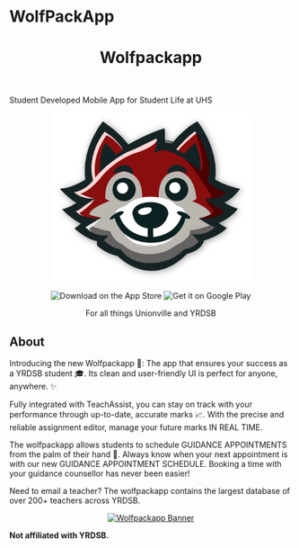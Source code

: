 # WolfPackApp
<h1 align="center"> Wolfpackapp </h1> <br>

Student Developed Mobile App for Student Life at UHS
<p align="center">
  <a>
    <img src="https://github.com/EdisonCai2007/UHS-StudentTools/blob/master/assets/logo.png" height="300" alt="Wolfpackapp Logo"/>
  </a>
</p>
<p align="center">
  <a href="https://apps.apple.com/ca/app/wolfpackapp2025/id6686409670?platform=iphone" style="text-decoration: none;">
    <img alt="Download on the App Store" title="App Store" src="http://i.imgur.com/0n2zqHD.png" width="140">
  </a>

  <a href="#" style="text-decoration: none;">
    <img alt="Get it on Google Play" title="Google Play" src="https://upload.wikimedia.org/wikipedia/commons/thumb/7/78/Google_Play_Store_badge_EN.svg/800px-Google_Play_Store_badge_EN.svg.png" width="140">
  </a>
</p>

<p align="center">
  For all things Unionville and YRDSB
</p>

## About
Introducing the new Wolfpackapp 🐺: The app that ensures your success as a YRDSB student 🎓. Its clean and user-friendly UI is perfect for anyone, anywhere. ✨ 

Fully integrated with TeachAssist, you can stay on track with your performance through up-to-date, accurate marks 📈. With the precise and reliable assignment editor, manage your future marks IN REAL TIME.

The wolfpackapp allows students to schedule GUIDANCE APPOINTMENTS from the palm of their hand 📆. Always know when your next appointment is with our new GUIDANCE APPOINTMENT SCHEDULE. Booking a time with your guidance counsellor has never been easier!

Need to email a teacher? The wolfpackapp contains the largest database of over 200+ teachers across YRDSB.

<p align="center">
  <a href="https://apps.apple.com/ca/app/teachassist-for-yrdsb/id1479482556">
    <img alt="Wolfpackapp Banner" title="Banner" src="https://i.imgur.com/D9bhQGi.png">
  </a>
</p>

**Not affiliated with YRDSB.**
